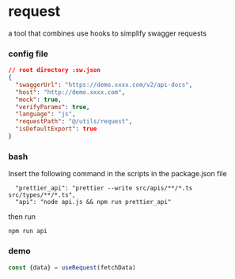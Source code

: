# request
a tool that combines use hooks to simplify swagger requests


### config file
```json
// root directory :sw.json
{
  "swaggerUrl": "https://demo.xxxx.com/v2/api-docs", 
  "host": "http://demo.xxxx.com", 
  "mock": true,
  "verifyParams": true,
  "language": "js", 
  "requestPath": "@/utils/request",
  "isDefaultExport": true 
}

```
### bash 
Insert the following command in the scripts in the package.json file 
```
  "prettier_api": "prettier --write src/apis/**/*.ts src/types/**/*.ts",  
  "api": "node api.js && npm run prettier_api"  
```
then run 
``` base
npm run api
```

### demo
```jsx
const {data} = useRequest(fetchData) 
```

